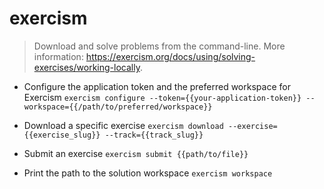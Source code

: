 # exercism
> Download and solve problems from the command-line.
> More information: <https://exercism.org/docs/using/solving-exercises/working-locally>.

- Configure the application token and the preferred workspace for Exercism
`exercism configure --token={{your-application-token}} --workspace={{/path/to/preferred/workspace}}`

- Download a specific exercise
`exercism download --exercise={{exercise_slug}} --track={{track_slug}}`

- Submit an exercise
`exercism submit {{path/to/file}}`

- Print the path to the solution workspace
`exercism workspace`
